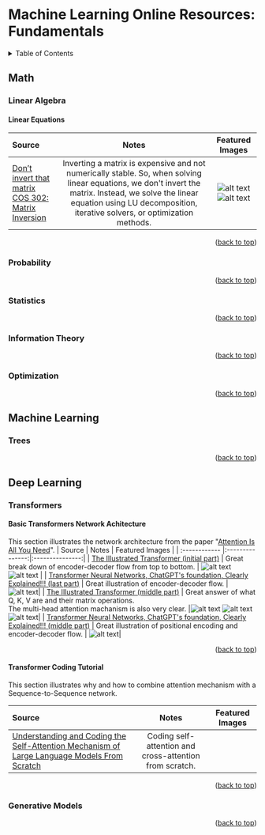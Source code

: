 # Machine Learning Online Resources: Fundamentals

<!-- Improved compatibility of back to top link: See: https://github.com/othneildrew/Best-README-Template/pull/73 -->
<a name="readme-top"></a>
<!--
*** Thanks for checking out the Best-README-Template. If you have a suggestion
*** that would make this better, please fork the repo and create a pull request
*** or simply open an issue with the tag "enhancement".
*** Don't forget to give the project a star!
*** Thanks again! Now go create something AMAZING! :D
-->



<!-- PROJECT SHIELDS -->
<!--
*** I'm using markdown "reference style" links for readability.
*** Reference links are enclosed in brackets [ ] instead of parentheses ( ).
*** See the bottom of this document for the declaration of the reference variables
*** for contributors-url, forks-url, etc. This is an optional, concise syntax you may use.
*** https://www.markdownguide.org/basic-syntax/#reference-style-links
-->

<!-- TABLE OF CONTENTS -->
<details>
  <summary>Table of Contents</summary>
  <ol>
    <li>
      <a href="#math">Math</a>
      <ul>
        <li>
          <a href="#linear-algebra">Linear Algebra</a>
          <ul>
            <li><a href="#linear-equations">Linear Equations</a></li>  
          </ul>
        </li>
        <li><a href="#probability">Probability</a></li>
        <li><a href="#statistics">Statistics</a></li>
        <li><a href="#information-theory">Information Theory</a></li>
        <li><a href="#optimization">Optimization</a></li>
      </ul>
    </li>
    <li>
      <a href="#machine-learning">Machine Learning</a>
      <ul>
        <li><a href="#trees">Trees</a></li>
      </ul>
    </li>
    <li>
      <a href="#deep-learning">Deep Learning</a>
      <ul>
        <li>
          <a href="#transformers">Transformers</a>
          <ul>
            <li><a href="#basic-transformers-network-achitecture">Basic Transformers Network Achitecture</a></li> 
            <li><a href="#transformer-coding-tutorial">Transformer Coding Tutorial</a></li>  
          </ul>
        </li>
      </ul>
      <ul>
        <li>
          <a href="#generative-models">Generative Models</a>
          <ul>
            <li><a href="#diffusion">Diffusion</a></li>  
          </ul>
        </li>
      </ul>
    </li>
  </ol>
</details>



<!-- Math -->
## Math

<!-- Linear Algebra -->
### Linear Algebra

#### Linear Equations
| Source  | Notes |  Featured Images |
| :------------ |:---------------:|:---------------:|
| [Don’t invert that matrix](https://www.johndcook.com/blog/2010/01/19/dont-invert-that-matrix/) <br> [COS 302: Matrix Inversion](https://www.youtube.com/watch?v=5aPP9tGgC-s) | Inverting a matrix is expensive and not numerically stable. So, when solving linear equations, we don't invert the matrix. Instead, we solve the linear equation using LU decomposition, iterative solvers, or optimization methods. | ![alt text](https://github.com/sianjin/Machine-Learning-Free-Resource-Fundamentals/blob/main/images/linear-algebra/inverse_matrix_unstable_COS302%20.png) ![alt text](https://github.com/sianjin/Machine-Learning-Free-Resource-Fundamentals/blob/main/images/linear-algebra/solve_linear_equations_COS302%20.png) |

<p align="right">(<a href="#readme-top">back to top</a>)</p>

<!-- Probability -->
### Probability


<p align="right">(<a href="#readme-top">back to top</a>)</p>

<!-- Statistics -->
### Statistics


<p align="right">(<a href="#readme-top">back to top</a>)</p>

<!-- Information Theory -->
### Information Theory


<p align="right">(<a href="#readme-top">back to top</a>)</p>

<!-- Optimization -->
###  Optimization

<p align="right">(<a href="#readme-top">back to top</a>)</p>







<!-- Machine Learning -->
## Machine Learning

### Trees

<p align="right">(<a href="#readme-top">back to top</a>)</p>







<!-- Deep Learning -->
## Deep Learning

<!-- Transformers -->
### Transformers

#### Basic Transformers Network Achitecture
This section illustrates the network architecture from the paper "[Attention Is All You Need](https://arxiv.org/abs/1706.03762)".
| Source  | Notes | Featured Images |
| :------------ |:---------------:|:---------------:|
| [The Illustrated Transformer (initial part)](https://jalammar.github.io/illustrated-transformer/)     | Great break down of encoder-decoder flow from top to bottom.  | ![alt text](https://github.com/sianjin/Machine-Learning-Free-Resource-Fundamentals/blob/main/images/transformers/encoder_decoder_overview_1_jalammar.png) ![alt text](https://github.com/sianjin/Machine-Learning-Free-Resource-Fundamentals/blob/main/images/transformers/encoder_decoder_overview_2_jalammar.png) |
| [Transformer Neural Networks, ChatGPT's foundation, Clearly Explained!!! (last part)](https://www.youtube.com/watch?v=zxQyTK8quyY&t=1s)     | Great illustration of encoder-decoder flow.  |![alt text](https://github.com/sianjin/Machine-Learning-Free-Resource-Fundamentals/blob/main/images/transformers/encoder_decoder_overview_SQ.png)|
| [The Illustrated Transformer (middle part)](https://jalammar.github.io/illustrated-transformer/)     |  Great answer of what Q, K, V are and their matrix operations. <br> The multi-head attention machanism is also very clear. |![alt text](https://github.com/sianjin/Machine-Learning-Free-Resource-Fundamentals/blob/main/images/transformers/qkv_1_jalammar.png) ![alt text](https://github.com/sianjin/Machine-Learning-Free-Resource-Fundamentals/blob/main/images/transformers/qkv_2_jalammar.png) ![alt text](https://github.com/sianjin/Machine-Learning-Free-Resource-Fundamentals/blob/main/images/transformers/qkv_3_jalammar.png)|
| [Transformer Neural Networks, ChatGPT's foundation, Clearly Explained!!! (middle part)](https://www.youtube.com/watch?v=zxQyTK8quyY&t=1s)     | Great illustration of positional encoding and encoder-decoder flow.  | ![alt text](https://github.com/sianjin/Machine-Learning-Free-Resource-Fundamentals/blob/main/images/transformers/positional_encoding_SQ.png)|
<p align="right">(<a href="#readme-top">back to top</a>)</p>

#### Transformer Coding Tutorial
This section illustrates why and how to combine attention mechanism with a Sequence-to-Sequence network.

| Source  | Notes | Featured Images |
| :------------ |:---------------:|:---------------:|
[Understanding and Coding the Self-Attention Mechanism of Large Language Models From Scratch](https://sebastianraschka.com/blog/2023/self-attention-from-scratch.html)      | Coding self-attention and cross-attention from scratch.  |  |

<p align="right">(<a href="#readme-top">back to top</a>)</p>

<!-- Generative Models -->
### Generative Models

<p align="right">(<a href="#readme-top">back to top</a>)</p>



<!-- MARKDOWN LINKS & IMAGES -->
<!-- https://www.markdownguide.org/basic-syntax/#reference-style-links -->
[contributors-shield]: https://img.shields.io/github/contributors/othneildrew/Best-README-Template.svg?style=for-the-badge
[contributors-url]: https://github.com/othneildrew/Best-README-Template/graphs/contributors
[forks-shield]: https://img.shields.io/github/forks/othneildrew/Best-README-Template.svg?style=for-the-badge
[forks-url]: https://github.com/othneildrew/Best-README-Template/network/members
[stars-shield]: https://img.shields.io/github/stars/othneildrew/Best-README-Template.svg?style=for-the-badge
[stars-url]: https://github.com/othneildrew/Best-README-Template/stargazers
[issues-shield]: https://img.shields.io/github/issues/othneildrew/Best-README-Template.svg?style=for-the-badge
[issues-url]: https://github.com/othneildrew/Best-README-Template/issues
[license-shield]: https://img.shields.io/github/license/othneildrew/Best-README-Template.svg?style=for-the-badge
[license-url]: https://github.com/othneildrew/Best-README-Template/blob/master/LICENSE.txt
[linkedin-shield]: https://img.shields.io/badge/-LinkedIn-black.svg?style=for-the-badge&logo=linkedin&colorB=555
[linkedin-url]: https://www.linkedin.com/in/sian-jin-0461a4188/
[product-screenshot]: images/screenshot.png
[Next.js]: https://img.shields.io/badge/next.js-000000?style=for-the-badge&logo=nextdotjs&logoColor=white
[Next-url]: https://nextjs.org/
[React.js]: https://img.shields.io/badge/React-20232A?style=for-the-badge&logo=react&logoColor=61DAFB
[React-url]: https://reactjs.org/
[Vue.js]: https://img.shields.io/badge/Vue.js-35495E?style=for-the-badge&logo=vuedotjs&logoColor=4FC08D
[Vue-url]: https://vuejs.org/
[Angular.io]: https://img.shields.io/badge/Angular-DD0031?style=for-the-badge&logo=angular&logoColor=white
[Angular-url]: https://angular.io/
[Svelte.dev]: https://img.shields.io/badge/Svelte-4A4A55?style=for-the-badge&logo=svelte&logoColor=FF3E00
[Svelte-url]: https://svelte.dev/
[Laravel.com]: https://img.shields.io/badge/Laravel-FF2D20?style=for-the-badge&logo=laravel&logoColor=white
[Laravel-url]: https://laravel.com
[Bootstrap.com]: https://img.shields.io/badge/Bootstrap-563D7C?style=for-the-badge&logo=bootstrap&logoColor=white
[Bootstrap-url]: https://getbootstrap.com
[JQuery.com]: https://img.shields.io/badge/jQuery-0769AD?style=for-the-badge&logo=jquery&logoColor=white
[JQuery-url]: https://jquery.com 
